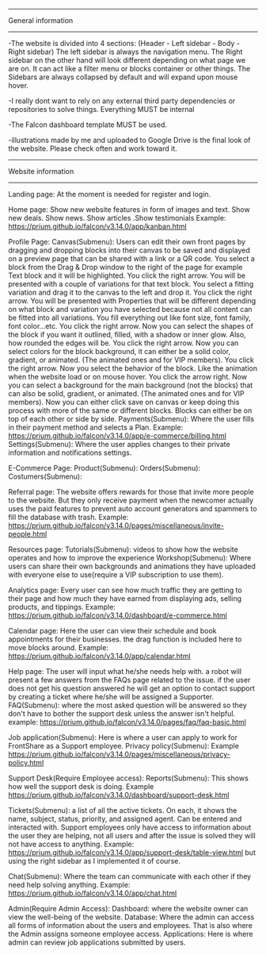 __________________________________________________________________________________
General information
__________________________________________________________________________________
-The website is divided into 4 sections:
(Header - Left sidebar - Body - Right sidebar)
The left sidebar is always the navigation menu.
The Right sidebar on the other hand will look different depending on what page we are on. It can act like a filter menu or blocks container or other things. 
The Sidebars are always collapsed by default and will expand upon mouse hover.

-I really dont want to rely on any external third party dependencies or repositories to solve things. Everything MUST be internal

-The Falcon dashboard template MUST be used. 

-illustrations made by me and uploaded to Google Drive is the final look of the website. Please check often and work toward it.

__________________________________________________________________________________
Website information
__________________________________________________________________________________

Landing page: At the moment is needed for register and login. 

Home page: Show new website features in form of images and text. Show new deals. Show news. Show articles .Show testimonials
Example: https://prium.github.io/falcon/v3.14.0/app/kanban.html

Profile Page:
Canvas(Submenu): Users can edit their own front pages by dragging and dropping blocks into their canvas to be saved and displayed on a preview page that can be shared with a link or a QR code.
You select a block from the Drag & Drop window to the right of the page for example Text block and it will be highlighted. You click the right arrow.
You will be presented with a couple of variations for that text block. You select a fitting variation and drag it to the canvas to the left and drop it. You click the right arrow.
You will be presented with Properties that will be different depending on what block and variation you have selected because not all content can be fitted into all variations. You fill everything out like font size, font family, font color...etc. You click the right arrow.
Now you can select the shapes of the block if you want it outlined, filled, with a shadow or inner glow. Also, how rounded the edges will be. You click the right arrow.
Now you can select colors for the block background, it can either be a solid color, gradient, or animated. (The animated ones and for VIP members). You click the right arrow.
Now you select the behavior of the block. Like the animation when the website load or on mouse hover. You click the arrow right.
Now you can select a background for the main background (not the blocks) that can also be solid, gradient, or animated. (The animated ones and for VIP members). Now you can either click save on canvas or keep doing this process with more of the same or different blocks. 
Blocks can either be on top of each other or side by side.
Payments(Submenu): Where the user fills in their payment method and selects a Plan. Example: https://prium.github.io/falcon/v3.14.0/app/e-commerce/billing.html
Settings(Submenu): Where the user applies changes to their private information and notifications settings.



E-Commerce Page:
Product(Submenu): 
Orders(Submenu):
Costumers(Submenu):

Referral page:
The website offers rewards for those that invite more people to the website. But they only receive payment when the newcomer actually uses the paid features to prevent auto account generators and spammers to fill the database with trash. Example: https://prium.github.io/falcon/v3.14.0/pages/miscellaneous/invite-people.html

Resources page:
Tutorials(Submenu): videos to show how the website operates and how to improve the experience
Workshop(Submenu): Where users can share their own backgrounds and animations they have uploaded with everyone else to use(require a VIP subscription to use them).

Analytics page:
Every user can see how much traffic they are getting to their page and how much they have earned from displaying ads, selling products, and tippings. Example: https://prium.github.io/falcon/v3.14.0/dashboard/e-commerce.html

Calendar page:
Here the user can view their schedule and book appointments for their businesses. the drag function is included here to move blocks around. Example: https://prium.github.io/falcon/v3.14.0/app/calendar.html

Help page:
The user will input what he/she needs help with. a robot will present a few answers from the FAQs page related to the issue. if the user does not get his question answered he will get an option to contact support by creating a ticket where he/she will be assigned a Supporter.
FAQ(Submenu): where the most asked question will be answered so they don't have to bother the support desk unless the answer isn't helpful. example: https://prium.github.io/falcon/v3.14.0/pages/faq/faq-basic.html

Job application(Submenu): Here is where a user can apply to work for FrontShare as a Support employee.
Privacy policy(Submenu): Example https://prium.github.io/falcon/v3.14.0/pages/miscellaneous/privacy-policy.html


Support Desk(Require Employee access):
Reports(Submenu): This shows how well the support desk is doing. Example https://prium.github.io/falcon/v3.14.0/dashboard/support-desk.html

Tickets(Submenu): a list of all the active tickets. On each, it shows the name, subject, status, priority, and assigned agent. Can be entered and interacted with. Support employees only have access to information about the user they are helping, not all users and after the issue is solved they will not have access to anything. Example: https://prium.github.io/falcon/v3.14.0/app/support-desk/table-view.html
but using the right sidebar as I implemented it of course.

Chat(Submenu): Where the team can communicate with each other if they need help solving anything. Example: https://prium.github.io/falcon/v3.14.0/app/chat.html


Admin(Require Admin Access):
Dashboard: where the website owner can view the well-being of the website.
Database: Where the admin can access all forms of information about the users and employees. That is also where the Admin assigns someone employee access.
Applications: Here is where admin can review job applications submitted by users.
